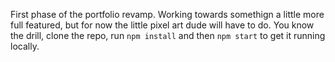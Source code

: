 First phase of the portfolio revamp. Working towards somethign a little more full featured, but for now the little pixel art dude will have to do. You know the drill, clone the repo, run `npm install` and then `npm start` to get it running locally.
